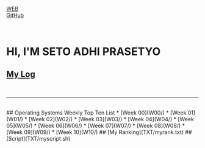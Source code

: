 ---
---
[WEB](https://setoaprasetyo.github.io/os202/)<br>
[GitHub](https://github.com/setoaprasetyo/os202/)

<br>

# HI, I'M SETO ADHI PRASETYO

## [My Log](TXT/mylog.txt)
<br>
<hr>
<br>
## Operating Systems Weekly Top Ten List
* [Week 00](W00/)
* [Week 01](W01/)
* [Week 02](W02/)
* [Week 03](W03/)
* [Week 04](W04/)
* [Week 05](W05/)
* [Week 06](W06/)
* [Week 07](W07/)
* [Week 08](W08/)
* [Week 09](W09/)
* [Week 10](W10/)
## [My Ranking](TXT/myrank.txt)
## [Script](TXT/myscript.sh)
